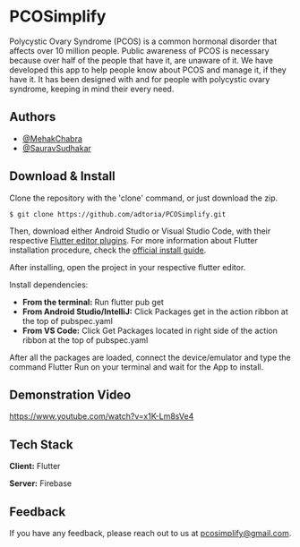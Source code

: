 # PCOSimplify

Polycystic Ovary Syndrome (PCOS) is a common hormonal disorder that affects over 10 million people. Public awareness of PCOS is necessary because over half of the people that have it, are unaware of it. We have developed this app to help people know about PCOS and manage it, if they have it. It has been designed with and for people with polycystic ovary syndrome, keeping in mind their every need.

## Authors

- [@MehakChabra](https://www.github.com/mehakchabra)
- [@SauravSudhakar](https://www.github.com/GeekNinja24)

 
## Download & Install

Clone the repository with the 'clone' command, or just download the zip.

```
$ git clone https://github.com/adtoria/PCOSimplify.git
```

Then, download either Android Studio or Visual Studio Code, with their respective [Flutter editor plugins](https://flutter.io/get-started/editor/). For more information about Flutter installation procedure, check the [official install guide](https://flutter.io/get-started/install/).

After installing, open the project in your respective flutter editor.

Install dependencies:
- <b>From the terminal:</b> Run flutter pub get
- <b>From Android Studio/IntelliJ:</b> Click Packages get in the action ribbon at the top of pubspec.yaml
- <b>From VS Code:</b> Click Get Packages located in right side of the action ribbon at the top of pubspec.yaml

After all the packages are loaded, connect the device/emulator and type the command Flutter Run on your terminal and wait for the App to install.

## Demonstration Video

https://www.youtube.com/watch?v=x1K-Lm8sVe4

## Tech Stack

**Client:** Flutter

**Server:** Firebase


## Feedback

If you have any feedback, please reach out to us at pcosimplify@gmail.com.

